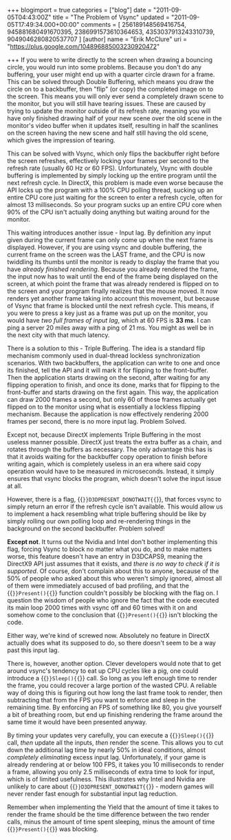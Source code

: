 +++
blogimport = true
categories = ["blog"]
date = "2011-09-05T04:43:00Z"
title = "The Problem of Vsync"
updated = "2011-09-05T17:49:34.000+00:00"
comments = [ 256189148569416754, 945881680491670395, 2386991573610364653, 4353037913243310739, 9049046280820537707 ]
[author]
name = "Erik McClure"
uri = "https://plus.google.com/104896885003230920472"

+++
If you were to write directly to the screen when drawing a bouncing circle, you would run into some problems. Because you don't do any buffering, your user might end up with a quarter circle drawn for a frame. This can be solved through Double Buffering, which means you draw the circle on to a backbuffer, then "flip" (or copy) the completed image on to the screen. This means you will only ever send a completely drawn scene to the monitor, but you will still have tearing issues. These are caused by trying to update the monitor outside of its refresh rate, meaning you will have only finished drawing half of your new scene over the old scene in the monitor's video buffer when it updates itself, resulting in half the scanlines on the screen having the new scene and half still having the old scene, which gives the impression of tearing.

This can be solved with Vsync, which only flips the backbuffer right before the screen refreshes, effectively locking your frames per second to the refresh rate (usually 60 Hz or 60 FPS). Unfortunately, Vsync with double buffering is implemented by simply locking up the entire program until the next refresh cycle. In DirectX, this problem is made even worse because the API locks up the program with a 100% CPU polling thread, sucking up an entire CPU core just waiting for the screen to enter a refresh cycle, often for almost 13 milliseconds. So your program sucks up an entire CPU core when 90% of the CPU isn't actually doing anything but waiting around for the monitor.

This waiting introduces another issue - Input lag. By definition any input given during the current frame can only come up when the next frame is displayed. However, if you are using vsync and double buffering, the current frame on the screen was the LAST frame, and the CPU is now twiddling its thumbs until the monitor is ready to display the frame that you have *already finished rendering*. Because you already rendered the frame, the input now has to wait until the end of the frame being displayed on the screen, at which point the frame that was already rendered is flipped on to the screen and your program finally realizes that the mouse moved. It now renders yet another frame taking into account this movement, but because of Vsync that frame is blocked until the next refresh cycle. This means, if you were to press a key just as a frame was put up on the monitor, you would have *two full frames of input lag*, which at 60 FPS is **33 ms**. I can ping a server 20 miles away with a ping of 21 ms. You might as well be in the next city with that much latency.

There is a solution to this - Triple Buffering. The idea is a standard flip mechanism commonly used in dual-thread lockless synchronization scenarios. With two backbuffers, the application can write to one and once its finished, tell the API and it will mark it for flipping to the front-buffer. Then the application starts drawing on the second, after waiting for any flipping operation to finish, and once its done, marks that for flipping to the front-buffer and starts drawing on the first again. This way, the application can draw 2000 frames a second, but only 60 of those frames actually get flipped on to the monitor using what is essentially a lockless flipping mechanism. Because the application is now effectively rendering 2000 frames per second, there is no more input lag. Problem Solved.

Except not, because DirectX implements Triple Buffering in the most useless manner possible. DirectX just treats the extra buffer as a chain, and rotates through the buffers as necessary. The only advantage this has is that it avoids waiting for the backbuffer copy operation to finish before writing again, which is completely useless in an era where said copy operation would have to be measured in microseconds. Instead, it simply ensures that vsync blocks the program, which doesn't solve the input issue at all.

However, there is a flag, {{<code>}}D3DPRESENT_DONOTWAIT{{</code>}}, that forces vsync to simply return an error if the refresh cycle isn't available. This would allow us to implement a hack resembling what triple buffering should be like by simply rolling our own polling loop and re-rendering things in the background on the second backbuffer. Problem solved!

**Except not**. It turns out the Nvidia and Intel don't bother implementing this flag, forcing Vsync to block no matter what you do, and to make matters worse, this feature doesn't have an entry in D3DCAPS9, meaning the DirectX9 API just assumes that it exists, and *there is no way to check if it is supported*. Of course, don't complain about this to anyone, because of the 50% of people who asked about this who weren't simply ignored, almost all of them were immediately accused of bad profiling, and that the {{<code>}}Present(){{</code>}} function couldn't possibly be blocking with the flag on. I question the wisdom of people who ignore the fact that the code executed its main loop 2000 times with vsync off and 60 times with it on and somehow come to the conclusion that {{<code>}}Present(){{</code>}} isn't blocking the code.

Either way, we're kind of screwed now. Absolutely no feature in DirectX actually does what its supposed to do, so there doesn't seem to be a way past this input lag.

There is, however, another option. Clever developers would note that to get around vsync's tendency to eat up CPU cycles like a pig, one could introduce a {{<code>}}Sleep(){{</code>}} call. So long as you left enough time to render the frame, you could recover a large portion of the wasted CPU. A reliable way of doing this is figuring out how long the last frame took to render, then subtracting that from the FPS you want to enforce and sleep in the remaining time. By enforcing an FPS of something like 80, you give yourself a bit of breathing room, but end up finishing rendering the frame around the same time it would have been presented anyway.

By timing your updates very carefully, you can execute a {{<code>}}Sleep(){{</code>}} call, *then* update all the inputs, *then* render the scene. This allows you to cut down the additional lag time by nearly 50% in ideal conditions, almost *completely eliminating* excess input lag. Unfortunately, if your game is already rendering at or below 100 FPS, it takes you 10 milliseconds to render a frame, allowing you only 2.5 milliseconds of extra time to look for input, which is of limited usefulness. This illustrates why Intel and Nvidia are unlikely to care about {{<code>}}D3DPRESENT_DONOTWAIT{{</code>}} - modern games will never render fast enough for substantial input lag reduction.

Remember when implementing the Yield that the amount of time it takes to render the frame should be the time difference between the two render calls, minus the amount of time spent sleeping, minus the amount of time {{<code>}}Present(){{</code>}} was blocking.
